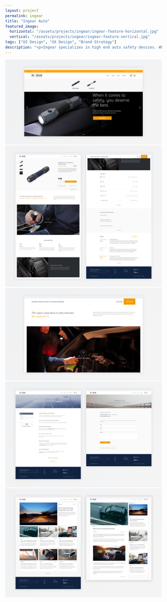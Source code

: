 ```yaml
---
layout: project
permalink: ingear
title: "Ingear Auto"
featured_image:
  horizontal: "/assets/projects/ingear/ingear-feature-horizontal.jpg"
  vertical: "/assets/projects/ingear/ingear-feature-vertical.jpg"
tags: ["UI Design", "UX Design", "Brand Strategy"]
description: "<p>Ingear specializes in high end auto safety devices. While there are many other companies that produce similar tools, none match the level of precision, quality, and design that Ingear provides. After testing their product on Amazon, Ingear was ready to invest in a full ecommerce website that matched the quality of their products.</p>"
---
```


<div class="grid grid--justify-center">

  <div class="grid__col-12">
    <img src="/assets/projects/ingear/ingear-1.jpg">
  </div>
  <div class="grid__col-12">
    <img src="/assets/projects/ingear/ingear-2.jpg">
  </div>
  <div class="grid__col-12">
    <img src="/assets/projects/ingear/ingear-3.jpg">
  </div>
  <div class="grid__col-12">
    <img src="/assets/projects/ingear/ingear-4.jpg">
  </div>
  <div class="grid__col-12">
    <img src="/assets/projects/ingear/ingear-5.jpg">
  </div>
</div>